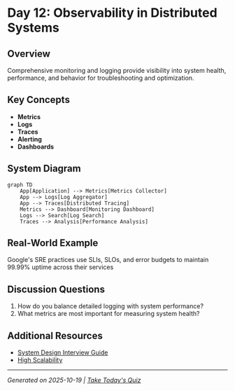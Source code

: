 # Day 12: Observability in Distributed Systems

## Overview
Comprehensive monitoring and logging provide visibility into system health, performance, and behavior for troubleshooting and optimization.

## Key Concepts
- **Metrics**
- **Logs**
- **Traces**
- **Alerting**
- **Dashboards**

## System Diagram
```mermaid
graph TD
    App[Application] --> Metrics[Metrics Collector]
    App --> Logs[Log Aggregator]
    App --> Traces[Distributed Tracing]
    Metrics --> Dashboard[Monitoring Dashboard]
    Logs --> Search[Log Search]
    Traces --> Analysis[Performance Analysis]
```

## Real-World Example
Google's SRE practices use SLIs, SLOs, and error budgets to maintain 99.99% uptime across their services

## Discussion Questions
1. How do you balance detailed logging with system performance?
2. What metrics are most important for measuring system health?

## Additional Resources
- [System Design Interview Guide](https://github.com/donnemartin/system-design-primer)
- [High Scalability](http://highscalability.com/)

---
*Generated on 2025-10-19 | [Take Today's Quiz](../docs/quiz-2025-10-19.html)*
